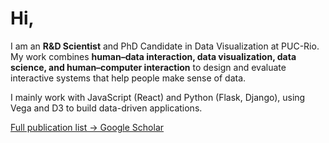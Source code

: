 # Hi,

I am an **R&D Scientist** and PhD Candidate in Data Visualization at PUC-Rio.  
My work combines **human–data interaction, data visualization, data science, and human–computer interaction** to design and evaluate interactive systems that help people make sense of data.  

I mainly work with JavaScript (React) and Python (Flask, Django), using Vega and D3 to build data-driven applications.

[Full publication list → Google Scholar](https://scholar.google.com/)
